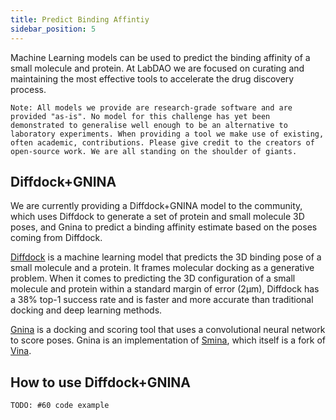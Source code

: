```yaml
---
title: Predict Binding Affintiy
sidebar_position: 5
---
```


Machine Learning models can be used to predict the binding affinity of a small molecule and protein. At LabDAO we are focused on curating and maintaining the most effective tools to accelerate the drug discovery process. 

```
Note: All models we provide are research-grade software and are provided "as-is". No model for this challenge has yet been demonstrated to generalise well enough to be an alternative to laboratory experiments. When providing a tool we make use of existing, often academic, contributions. Please give credit to the creators of open-source work. We are all standing on the shoulder of giants. 
```

## Diffdock+GNINA
We are currently providing a Diffdock+GNINA model to the community, which uses Diffdock to generate a set of protein and small molecule 3D poses, and Gnina to predict a binding affinity estimate based on the poses coming from Diffdock.

[Diffdock](https://github.com/gcorso/DiffDock) is a machine learning model that predicts the 3D binding pose of a small molecule and a protein. It frames molecular docking as a generative problem. When it comes to predicting the 3D configuration of a small molecule and protein within a standard margin of error (2µm), Diffdock has a 38% top-1 success rate and is faster and more accurate than traditional docking and deep learning methods.

[Gnina](https://github.com/gnina/gnina) is a docking and scoring tool that uses a convolutional neural network to score poses. Gnina is an implementation of [Smina](https://sourceforge.net/projects/smina/), which itself is a fork of [Vina](https://vina.scripps.edu/). 

## How to use Diffdock+GNINA

````
TODO: #60 code example
````

